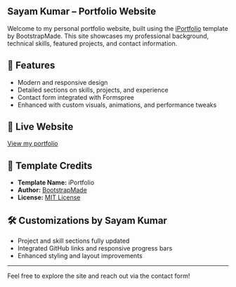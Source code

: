 ## Sayam Kumar – Portfolio Website

Welcome to my personal portfolio website, built using the [iPortfolio](https://bootstrapmade.com/iportfolio-bootstrap-portfolio-websites-template/) template by BootstrapMade. This site showcases my professional background, technical skills, featured projects, and contact information.

## 🚀 Features
- Modern and responsive design
- Detailed sections on skills, projects, and experience
- Contact form integrated with Formspree
- Enhanced with custom visuals, animations, and performance tweaks

## 🔗 Live Website
[View my portfolio](https://sayamalt.github.io/My-Portfolio-Website)

## 📁 Template Credits
- **Template Name:** iPortfolio  
- **Author:** [BootstrapMade](https://bootstrapmade.com)  
- **License:** [MIT License](https://bootstrapmade.com/license/)

## 🛠️ Customizations by Sayam Kumar
- Project and skill sections fully updated
- Integrated GitHub links and responsive progress bars
- Enhanced styling and layout improvements

---

Feel free to explore the site and reach out via the contact form!